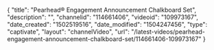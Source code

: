 {
    "title": "Pearhead&reg; Engagement Announcement Chalkboard Set",
    "description": "",
    "channelid": "114661406",
    "videoid": "109973167",
    "date_created": "1502519516",
    "date_modified": "1504247456",
    "type": "captivate",
    "layout": "channelVideo",
    "url": "\/latest-videos\/pearhead-engagement-announcement-chalkboard-set\/114661406-109973167"
}